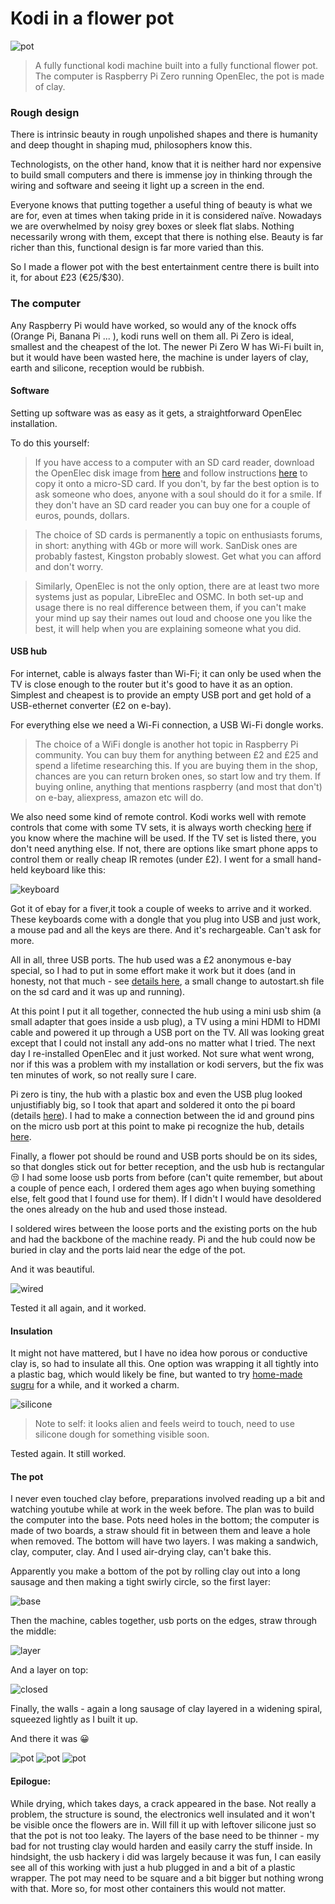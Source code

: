 # Kodi in a flower pot

  ![pot](../pics/clay1_done2_m.jpg)

> A fully functional kodi machine built into a fully functional flower pot.
> The computer is Raspberry Pi Zero running OpenElec, the pot is made of clay.

### Rough design

There is intrinsic beauty in rough unpolished shapes and there is humanity and deep thought in shaping mud, philosophers know this.

Technologists, on the other hand, know that it is neither hard nor expensive to build small computers and there is immense joy in thinking through the wiring and software and seeing it light up a screen in the end.

Everyone knows that putting together a useful thing of beauty is what we are for, even at times when taking pride in it is considered naïve. Nowadays we are overwhelmed by noisy grey boxes or sleek flat slabs. Nothing necessarily wrong with them, except that there is nothing else. Beauty is far richer than this, functional design is far more varied than this.

So I made a flower pot with the best entertainment centre there is built into it, for about £23 (€25/$30).


### The computer

Any Raspberry Pi would have worked, so would any of the knock offs (Orange Pi, Banana Pi ... ), kodi runs well on them all. Pi Zero is ideal, smallest and the cheapest of the lot. The newer Pi Zero W has Wi-Fi built in, but it would have been wasted here, the machine is under layers of clay, earth and silicone, reception would be rubbish.

#### Software
Setting up software was as easy as it gets, a straightforward OpenElec installation. 

To do this yourself:

> If you have access to a computer with an SD card reader, download the OpenElec disk image from [here](http://openelec.tv/get-openelec)  and follow instructions [here](https://www.raspberrypi.org/documentation/installation/installing-images/) to copy it onto a micro-SD card. If you don't, by far the best option is to ask someone who does, anyone with a soul should do it for a smile. If they don't have an SD card reader you can buy one for a couple of euros, pounds, dollars.

> The choice of SD cards is permanently a topic on enthusiasts forums, in short: anything with 4Gb or more will work. SanDisk ones are probably fastest, Kingston probably slowest. Get what you can afford and don't worry.

> Similarly, OpenElec is not the only option, there are at least two more systems just as popular, LibreElec and OSMC. In both set-up and usage there is no real difference between them, if you can't make your mind up say their names out loud and choose one you like the best, it will help when you are explaining someone what you did.


#### USB hub

For internet, cable is always faster than Wi-Fi; it can only be used when the TV is close enough to the router but it's good to have it as an option. 
Simplest and cheapest is to provide an empty USB port and get hold of a USB-ethernet converter (£2 on e-bay). 

For everything else we need a Wi-Fi connection, a USB Wi-Fi dongle works. 

> The choice of a WiFi dongle is another hot topic in Raspberry Pi community. You can buy them for anything between £2 and £25 and spend a lifetime researching this. If you are buying them in the shop, chances are you can return broken ones, so start low and try them. If buying online, anything that mentions raspberry (and most that don't) on e-bay, aliexpress, amazon etc will do.

We also need some kind of remote control. Kodi works well with remote controls that come with some TV sets, it is always worth checking [here](http://kodi.wiki/view/CEC) if you know where the machine will be used. If the TV set is listed there, you don't need anything else. If not, there are options like smart phone apps to control them or really cheap IR remotes (under £2). I went for a small hand-held keyboard like this: 

![keyboard](../pics/kbd.jpg)

Got it of ebay for a fiver,it took a couple of weeks to arrive and it worked. These keyboards come with a dongle that you plug into USB and just work, a mouse pad and all the keys are there. And it's rechargeable. Can't ask for more.

All in all, three USB ports. The hub used was a £2 anonymous e-bay special, so I had to put in some effort make it work but it does (and in honesty, not that much - see [details here](https://github.com/unusualcomputers/unusualcomputers/blob/master/writing/text/usbnotes.md#hack-one-software), a small change to autostart.sh file on the sd card and it was up and running).

At this point I put it all together, connected the hub using a mini usb shim (a small adapter that goes inside a usb plug), a TV using a mini HDMI to HDMI cable and powered it up through a USB port on the TV. All was looking great except that I could not install any add-ons no matter what I tried. The next day I re-installed OpenElec and it just worked. Not sure what went wrong, nor if this was a problem with my installation or kodi servers, but the fix was ten minutes of work, so not really sure I care.

Pi zero is tiny, the hub with a plastic box and even the USB plug looked unjustifiably big, so I took that apart and soldered it onto the pi board (details [here](https://github.com/unusualcomputers/unusualcomputers/blob/master/writing/text/usbnotes.md#hack-one-software)). I had to make a connection between the id and ground pins on the micro usb port at this point to make pi recognize the hub, details [here](https://github.com/unusualcomputers/unusualcomputers/blob/master/writing/text/usbnotes.md#soldering-the-hub-to-pi-zero).


Finally, a flower pot should be round and USB ports should be on its sides, so that dongles stick out for better reception, and the usb hub is rectangular :unamused: I had some loose usb ports from before (can't quite remember, but about a couple of pence each, I ordered them ages ago when buying something else, felt good that I found use for them). If I didn't I would have desoldered the ones already on the hub and used those instead. 

I soldered wires between the loose ports and the existing ports on the hub and had the backbone of the machine ready. Pi and the hub could now be buried in clay and the ports laid near the edge of the pot. 


And it was beautiful.

![wired](../pics/clay1_wired2_s.jpg)

Tested it all again, and it worked.

#### Insulation

It might not have mattered, but I have no idea how porous or conductive clay is, so had to insulate all this. One option was wrapping it all tightly into a plastic bag, which would likely be fine, but wanted to try [home-made sugru](https://github.com/unusualcomputers/unusualcomputers/blob/master/writing/text/silicone_dough.md#notes-on-silicone-doughoogoohome-made-sugru) for a while, and it worked a charm.

![silicone](../pics/clay1_silicone_s.jpg)

> Note to self: it looks alien and feels weird to touch, need to use silicone dough for something visible soon.


Tested again. It still worked.


#### The pot

I never even touched clay before, preparations involved reading up a bit and watching youtube while at work in the week before. The plan was to build the computer into the base. Pots need holes in the bottom; the computer is made of two boards, a straw should fit in between them and leave a hole when removed. The bottom will have two layers. I was making a sandwich, clay, computer, clay. And I used air-drying clay, can't bake this.

Apparently you make a bottom of the pot by rolling clay out into a long sausage and then making a tight swirly circle, so the first layer:

![base](../pics/clay1_base_s.jpg)

Then the machine, cables together, usb ports on the edges, straw through the middle:

![layer](../pics/clay1_layer_s.jpg)

And a layer on top:

![closed](../pics/clay1_closed_s.jpg)

Finally, the walls - again a long sausage of clay layered in a widening spiral, squeezed lightly as I built it up.

And there it was :grinning:

  ![pot](../pics/clay1_done_s.jpg)
  ![pot](../pics/clay1_done2_s.jpg)
  ![pot](../pics/clay1_done3_s.jpg)

#### Epilogue:

While drying, which takes days, a crack appeared in the base. Not really a problem, the structure is sound, the electronics well insulated and it won't be visible once the flowers are in. Will fill it up with leftover silicone just so that the pot is not too leaky. The layers of the base need to be thinner - my bad for not trusting clay would harden and easily carry the stuff inside. In hindsight, the usb hackery i did was largely because it was fun, I can easily see all of this working with just a hub plugged in and a bit of a plastic wrapper. The pot may need to be square and a bit bigger but nothing wrong with that. More so, for most other containers this would not matter.


